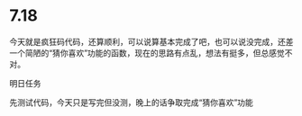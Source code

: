# 7.18

今天就是疯狂码代码，还算顺利，可以说算基本完成了吧，也可以说没完成，还差一个简陋的“猜你喜欢”功能的函数，现在的思路有点乱，想法有挺多，但总感觉不对。

明日任务

先测试代码，今天只是写完但没测，晚上的话争取完成“猜你喜欢”功能